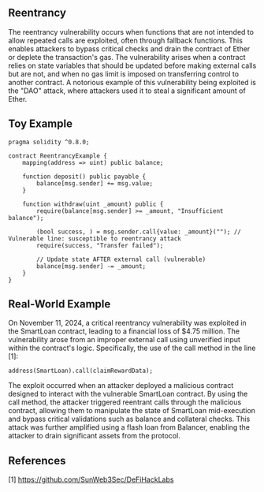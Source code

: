 
## Reentrancy

The reentrancy vulnerability occurs when functions that are not intended to allow repeated calls are exploited, often through fallback functions. This enables attackers to bypass critical checks and drain the contract of Ether or deplete the transaction's gas. The vulnerability arises when a contract relies on state variables that should be updated before making external calls but are not, and when no gas limit is imposed on transferring control to another contract. A notorious example of this vulnerability being exploited is the "DAO" attack, where attackers used it to steal a significant amount of Ether.




## Toy Example
```Solidity
pragma solidity ^0.8.0;

contract ReentrancyExample {
    mapping(address => uint) public balance;

    function deposit() public payable {
        balance[msg.sender] += msg.value;
    }

    function withdraw(uint _amount) public {
        require(balance[msg.sender] >= _amount, "Insufficient balance");

        (bool success, ) = msg.sender.call{value: _amount}(""); // Vulnerable line: susceptible to reentrancy attack
        require(success, "Transfer failed");

        // Update state AFTER external call (vulnerable)
        balance[msg.sender] -= _amount;
    }
}

```

## Real-World Example

On November 11, 2024, a critical reentrancy vulnerability was exploited in the SmartLoan contract, leading to a financial loss of $4.75 million. The vulnerability arose from an improper external call using unverified input within the contract's logic. Specifically, the use of the call method in the line [1]:

 ```Solidity
address(SmartLoan).call(claimRewardData);

```
The exploit occurred when an attacker deployed a malicious contract designed to interact with the vulnerable SmartLoan contract. By using the call method, the attacker triggered reentrant calls through the malicious contract, allowing them to manipulate the state of SmartLoan mid-execution and bypass critical validations such as balance and collateral checks. This attack was further amplified using a flash loan from Balancer, enabling the attacker to drain significant assets from the protocol.

## References

[1] https://github.com/SunWeb3Sec/DeFiHackLabs
